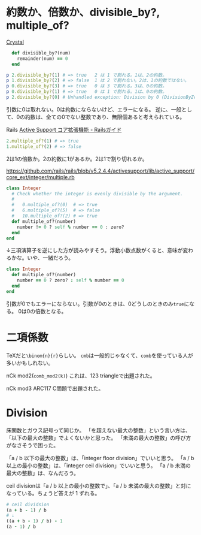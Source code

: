 
# 約数か、倍数か、divisible_by?, multiple_of?

[Crystal](https://github.com/crystal-lang/crystal/blob/c3a3c18238f0caa8b0ce62652808706924bccfca/src/int.cr#L485-L487)
```rb
  def divisible_by?(num)
    remainder(num) == 0
  end
```

```rb
p 2.divisible_by?(1) # => true   2 は 1 で割れる。1は、2の約数。
p 1.divisible_by?(2) # => false  1 は 2 で割れない。2は、1の約数ではない。
p 0.divisible_by?(3) # => true   0 は 3 で割れる。3は、0の約数。
p 0.divisible_by?(1) # => true   0 は 1 で割れる。1は、0の約数。
p 2.divisible_by?(0) # Unhandled exception: Division by 0 (DivisionByZeroError)
```

引数に0は取れない。0は約数にならないけど、エラーになる。
逆に、一般として、0の約数は、全ての0でない整数であり、無限個あると考えられている。

Rails [Active Support コア拡張機能 \- Railsガイド](https://railsguides.jp/active_support_core_extensions.html#multiple-of-questionmark)
```rb
2.multiple_of?(1) # => true
1.multiple_of?(2) # => false
```
2は1の倍数か。2の約数に1があるか。2は1で割り切れるか。

https://github.com/rails/rails/blob/v5.2.4.4/activesupport/lib/active_support/core_ext/integer/multiple.rb
```rb
class Integer
  # Check whether the integer is evenly divisible by the argument.
  #
  #   0.multiple_of?(0)  # => true
  #   6.multiple_of?(5)  # => false
  #   10.multiple_of?(2) # => true
  def multiple_of?(number)
    number != 0 ? self % number == 0 : zero?
  end
end
```
↓三項演算子を逆にした方が読みやすそう。浮動小数点数がくると、意味が変わるかな。いや、一緒だろう。
```rb
class Integer
  def multiple_of?(number)
    number == 0 ? zero? : self % number == 0
  end
end
```

引数が0でもエラーにならない。引数が0のときは、0どうしのときのみ`true`になる。
0は0の倍数となる。


# 二項係数

TeXだと`\binom{n}{r}`らしい。
`cmb`は一般的じゃなくて、`comb`を使っている人が多いかもしれない。


nCk mod2(`comb_mod2(k)`)
これは、123 triangleで出題された。

nCk mod3
ARC117 C問題で出題された。


# Division

床関数とガウス記号って同じか。
「を超えない最大の整数」という言い方は、「以下の最大の整数」でよくないかと思った。
「未満の最大の整数」の呼び方がなさそうで困った。

「a / b 以下の最大の整数」は、「integer floor division」でいいと思う。
「a / b 以上の最小の整数」は、「integer ceil division」でいいと思う。
「a / b 未満の最大の整数」は、なんだろう。

ceil divisionは「a / b 以上の最小の整数で」、「a / b 未満の最大の整数」と対になっている。ちょうど答えが 1 ずれる。
```rb
# ceil dividsion
(a + b - 1) / b
# ↓
((a + b - 1) / b) - 1
(a - 1) / b
```
